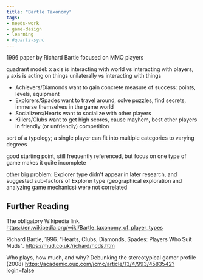 ```yaml
---
title: "Bartle Taxonomy"
tags:
- needs-work
- game-design
- learning
- #quartz-sync
---
```


1996 paper by Richard Bartle focused on MMO players

quadrant model: x axis is interacting with world vs interacting with players, y axis is acting on things unilaterally vs interacting with things

- Achievers/Diamonds want to gain concrete measure of success: points, levels, equipment
- Explorers/Spades want to travel around, solve puzzles, find secrets, immerse themselves in the game world
- Socializers/Hearts want to socialize with other players
- Killers/Clubs want to get high scores, cause mayhem, best other players in friendly (or unfriendly) competition

sort of a typology; a single player can fit into multiple categories to varying degrees

good starting point, still frequently referenced, but focus on one type of game makes it quite incomplete

other big problem: Explorer type didn't appear in later research, and suggested sub-factors of Explorer type (geographical exploration and analyzing game mechanics) were not correlated 

## Further Reading

The obligatory Wikipedia link. https://en.wikipedia.org/wiki/Bartle_taxonomy_of_player_types

Richard Bartle, 1996. "Hearts, Clubs, Diamonds, Spades: Players Who Suit Muds". https://mud.co.uk/richard/hcds.htm

Who plays, how much, and why? Debunking the stereotypical gamer profile (2008)
https://academic.oup.com/jcmc/article/13/4/993/4583542?login=false
